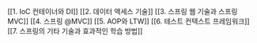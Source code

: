 
[[1. IoC 컨테이너와 DI]]
[[2. 데이터 액세스 기술]]
[[3. 스프링 웹 기술과 스프링 MVC]]
[[4. 스프링 @MVC]]
[[5. AOP와 LTW]]
[[6. 테스트 컨텍스트 프레임워크]]
[[7. 스프링의 기타 기술과 효과적인 학습 방법]]
